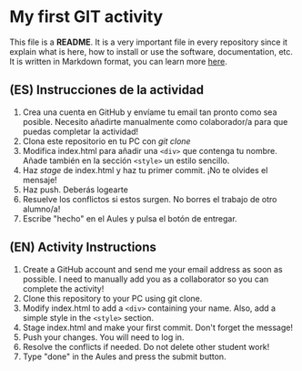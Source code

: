 # My first GIT activity

This file is a **README**. It is a very important file in every repository since it explain what is here, how to install or use the software, documentation, etc.
It is written in Markdown format, you can learn more [here](./MarkDownFormatExample.md).

## (ES) Instrucciones de la actividad

1. Crea una cuenta en GitHub y envíame tu email tan pronto como sea posible. Necesito añadirte manualmente como colaborador/a para que puedas completar la actividad!
2. Clona este repositorio en tu PC con _git clone_
3. Modifica index.html para añadir una `<div>` que contenga tu nombre. Añade también en la sección `<style>` un estilo sencillo.
4. Haz _stage_ de index.html y haz tu primer commit. ¡No te olvides el mensaje!
5. Haz push. Deberás logearte
6. Resuelve los conflictos si estos surgen. No borres el trabajo de otro alumno/a!
7. Escribe "hecho" en el Aules y pulsa el botón de entregar.

## (EN) Activity Instructions
1. Create a GitHub account and send me your email address as soon as possible. I need to manually add you as a collaborator so you can complete the activity!
2. Clone this repository to your PC using git clone.
3. Modify index.html to add a `<div>` containing your name. Also, add a simple style in the `<style>` section.
4. Stage index.html and make your first commit. Don't forget the message!
5. Push your changes. You will need to log in.
6. Resolve the conflicts if needed. Do not delete other student work!
6. Type "done" in the Aules and press the submit button.

